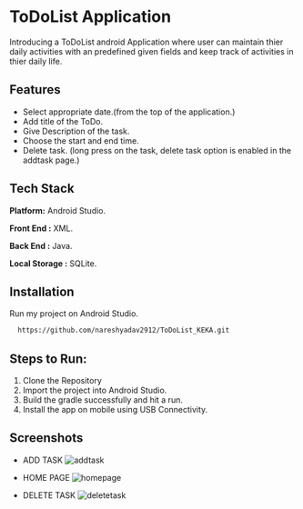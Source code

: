
# ToDoList Application

Introducing a ToDoList android Application where user can maintain thier daily activities with an predefined given fields and keep track of activities in thier daily life.



## Features
- Select appropriate date.(from the top of the application.)
- Add title of the ToDo.
- Give Description of the task.
- Choose the start and end time.
- Delete task. (long press on the task, delete task option is enabled in the addtask page.)


## Tech Stack

**Platform:** Android Studio. 

**Front End :** XML.

**Back End :** Java.

**Local Storage :** SQLite.



## Installation

Run my project on Android Studio.

```bash
  https://github.com/nareshyadav2912/ToDoList_KEKA.git
```

## Steps to Run:

1. Clone the Repository
2. Import the project into Android Studio.
3. Build the gradle successfully and hit a run.
4. Install the app on mobile using USB Connectivity.



## Screenshots


- ADD TASK
![addtask](https://github.com/nareshyadav2912/ToDoList_KEKA/assets/94747836/3459f30a-67e9-4f9a-acae-b33f1bca27cb)


- HOME PAGE
![homepage](https://github.com/nareshyadav2912/ToDoList_KEKA/assets/94747836/ba770054-9cb4-46bf-adab-35ee9cb493d8)


- DELETE TASK
![deletetask](https://github.com/nareshyadav2912/ToDoList_KEKA/assets/94747836/310e6f85-b28e-4430-81de-16bad52281fb)


